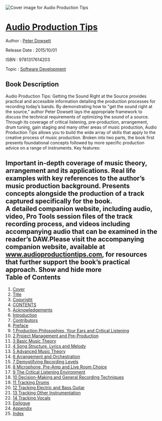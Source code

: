 ![Cover image for Audio Production Tips](https://imgdetail.ebookreading.net/cover/cover/design/EB9781317614203.jpg)

[Audio Production Tips](https://ebookreading.net/view/book/Audio+Production+Tips-EB9781317614203_1.html "Audio Production Tips")
====================================================================================================================

Author : [Peter Dowsett](https://ebookreading.net/search/author/Peter+Dowsett)

Release Date : 2015/10/01

ISBN : 9781317614203

Topic : [Software Development](https://ebookreading.net/search/category/software-development)

Book Description
-----------------

 Audio Production Tips: Getting the Sound Right at the Source provides practical and accessible information detailing the production processes for recording today’s bands. By demonstrating how to "get the sound right at the source," author Peter Dowsett lays the appropriate framework to discuss the technical requirements of optimizing the sound of a source. Through its coverage of critical listening, pre-production, arrangement, drum tuning, gain staging and many other areas of music production, Audio Production Tips allows you to build the wide array of skills that apply to the creative process of music production. Broken into two parts, the book first presents foundational concepts followed by more specific production advice on a range of instruments.
Key features:
 
Important in-depth coverage of music theory, arrangement and its applications. 
Real life examples with key references to the author’s music production background. 
Presents concepts alongside the production of a track captured specifically for the book.  
A detailed companion website, including audio, video, Pro Tools session files of the track recording process, and videos including accompanying audio that can be examined in the reader’s DAW.Please visit the accompanying companion website, available at www.audioproductiontips.com, for resources that further support the book’s practical approach.
        Show and hide more                
Table of Contents
-----------------

1. [Cover](https://ebookreading.net/view/book/Audio+Production+Tips-EB9781317614203_1.html#cover)
1. [Title](https://ebookreading.net/view/book/Audio+Production+Tips-EB9781317614203_3.html#titlepage)
1. [Copyright](https://ebookreading.net/view/book/Audio+Production+Tips-EB9781317614203_4.html#copyright)
1. [CONTENTS](https://ebookreading.net/view/book/Audio+Production+Tips-EB9781317614203_5.html)
1. [Acknowledgements](https://ebookreading.net/view/book/Audio+Production+Tips-EB9781317614203_6.html)
1. [Introduction](https://ebookreading.net/view/book/Audio+Production+Tips-EB9781317614203_7.html)
1. [Contributors](https://ebookreading.net/view/book/Audio+Production+Tips-EB9781317614203_8.html)
1. [Preface](https://ebookreading.net/view/book/Audio+Production+Tips-EB9781317614203_9.html)
1. [1 Production Philosophies, Your Ears and Critical Listening](https://ebookreading.net/view/book/Audio+Production+Tips-EB9781317614203_10.html)
1. [2 Project Management and Pre-Production](https://ebookreading.net/view/book/Audio+Production+Tips-EB9781317614203_11.html)
1. [3 Basic Music Theory](https://ebookreading.net/view/book/Audio+Production+Tips-EB9781317614203_12.html)
1. [4 Song Structure, Lyrics and Melody](https://ebookreading.net/view/book/Audio+Production+Tips-EB9781317614203_13.html)
1. [5 Advanced Music Theory](https://ebookreading.net/view/book/Audio+Production+Tips-EB9781317614203_14.html)
1. [6 Arrangement and Orchestration](https://ebookreading.net/view/book/Audio+Production+Tips-EB9781317614203_15.html)
1. [7 Demystifying Recording Levels](https://ebookreading.net/view/book/Audio+Production+Tips-EB9781317614203_16.html)
1. [8 Microphone, Pre-Amp and Live Room Choice](https://ebookreading.net/view/book/Audio+Production+Tips-EB9781317614203_17.html)
1. [9 The Critical Listening Environment](https://ebookreading.net/view/book/Audio+Production+Tips-EB9781317614203_18.html)
1. [10 Decision-Making and General Recording Techniques](https://ebookreading.net/view/book/Audio+Production+Tips-EB9781317614203_19.html)
1. [11 Tracking Drums](https://ebookreading.net/view/book/Audio+Production+Tips-EB9781317614203_20.html)
1. [12 Tracking Electric and Bass Guitar](https://ebookreading.net/view/book/Audio+Production+Tips-EB9781317614203_21.html)
1. [13 Tracking Other Instrumentation](https://ebookreading.net/view/book/Audio+Production+Tips-EB9781317614203_22.html)
1. [14 Tracking Vocals](https://ebookreading.net/view/book/Audio+Production+Tips-EB9781317614203_23.html)
1. [Epilogue](https://ebookreading.net/view/book/Audio+Production+Tips-EB9781317614203_24.html)
1. [Appendix](https://ebookreading.net/view/book/Audio+Production+Tips-EB9781317614203_25.html)
1. [Index](https://ebookreading.net/view/book/Audio+Production+Tips-EB9781317614203_26.html)
